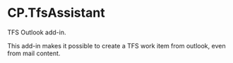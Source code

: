 # CP.TfsAssistant
TFS Outlook add-in.

This add-in makes it possible to create a TFS work item from outlook, even from mail content.
